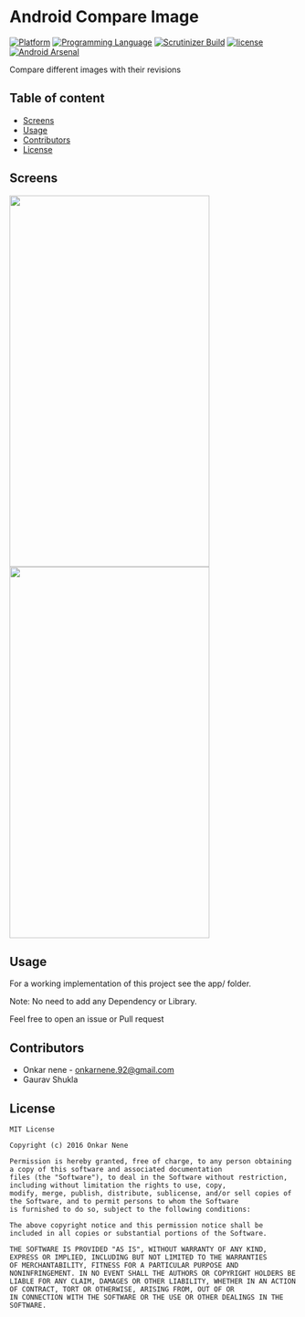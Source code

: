 # Android Compare Image

[![Platform](https://img.shields.io/badge/platform-android-yellow.svg)]()
[![Programming Language](https://img.shields.io/badge/language-java-orange.svg)]()
[![Scrutinizer Build](https://img.shields.io/scrutinizer/build/g/filp/whoops.svg?maxAge=2592000)]()
[![license](https://img.shields.io/github/license/mashape/apistatus.svg?maxAge=2592000)](/LICENSE.md)
[![Android Arsenal](https://img.shields.io/badge/Android%20Arsenal-CompareImage-green.svg?style=true)](https://android-arsenal.com/details/1/4259)

Compare different images with their revisions

## Table of content
- [Screens](#screens)
- [Usage](#usage)
- [Contributors](#contributors)
- [License](#license)

## Screens

<img src="https://raw.github.com/Onkarn92/CompareImage/master/screens/screen1.gif" width="350" height="650">
<img src="https://raw.github.com/Onkarn92/CompareImage/master/screens/screen2.gif" width="350" height="650">

## Usage

For a working implementation of this project see the app/ folder.

Note: No need to add any Dependency or Library.

Feel free to open an issue or Pull request

## Contributors

* Onkar nene - onkarnene.92@gmail.com
* Gaurav Shukla

## License

```
MIT License

Copyright (c) 2016 Onkar Nene

Permission is hereby granted, free of charge, to any person obtaining a copy of this software and associated documentation
files (the "Software"), to deal in the Software without restriction, including without limitation the rights to use, copy,
modify, merge, publish, distribute, sublicense, and/or sell copies of the Software, and to permit persons to whom the Software
is furnished to do so, subject to the following conditions:

The above copyright notice and this permission notice shall be included in all copies or substantial portions of the Software.

THE SOFTWARE IS PROVIDED "AS IS", WITHOUT WARRANTY OF ANY KIND, EXPRESS OR IMPLIED, INCLUDING BUT NOT LIMITED TO THE WARRANTIES
OF MERCHANTABILITY, FITNESS FOR A PARTICULAR PURPOSE AND NONINFRINGEMENT. IN NO EVENT SHALL THE AUTHORS OR COPYRIGHT HOLDERS BE
LIABLE FOR ANY CLAIM, DAMAGES OR OTHER LIABILITY, WHETHER IN AN ACTION OF CONTRACT, TORT OR OTHERWISE, ARISING FROM, OUT OF OR
IN CONNECTION WITH THE SOFTWARE OR THE USE OR OTHER DEALINGS IN THE SOFTWARE.
```
